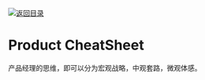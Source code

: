 [![返回目录](https://parg.co/UCb)](https://github.com/wxyyxc1992/Awesome-CheatSheet)

# Product CheatSheet

产品经理的思维，即可以分为宏观战略，中观套路，微观体感。
